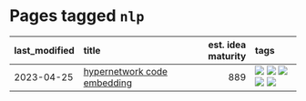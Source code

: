 # Pages tagged `nlp`

|last_modified|title|est. idea maturity|tags
|:---|:---|---:|:---|
|2023-04-25|[hypernetwork code embedding](../hypernetwork_embedding_for_code.md)|889|[![](https://img.shields.io/badge/tag-embeddings-2b1224)](../tags/embeddings.md) [![](https://img.shields.io/badge/tag-llm-683f3)](../tags/llm.md) [![](https://img.shields.io/badge/tag-machinelearning-869cae)](../tags/machinelearning.md) [![](https://img.shields.io/badge/tag-models-3c7f53)](../tags/models.md) [![](https://img.shields.io/badge/tag-nlp-22d494)](../tags/nlp.md)|